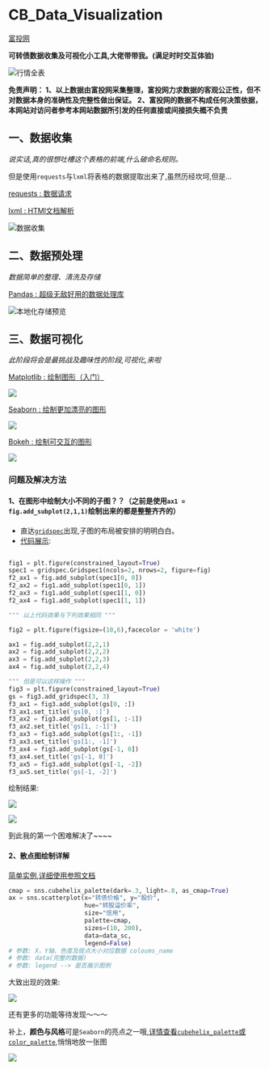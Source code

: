 # CB_Data_Visualization

[富投网](http://www.richvest.com/index.php?m=cb&amp;a=cb_all) 

**可转债数据收集及可视化小工具,大佬带带我。(满足时时交互体验)**

![行情全表](https://i.loli.net/2019/10/05/Gw2O61mvfnlpryW.png)

**免责声明： 1、以上数据由富投网采集整理，富投网力求数据的客观公正性，但不对数据本身的准确性及完整性做出保证。 2、富投网的数据不构成任何决策依据，本网站对访问者参考本网站数据所引发的任何直接或间接损失概不负责**

## 一、数据收集

*说实话,真的很想吐槽这个表格的前端,什么破命名规则。*

但是使用`requests`与`lxml`将表格的数据提取出来了,虽然历经坎坷,但是...

[requests : 数据请求 ](https://github.com/psf/requests)  

[lxml : HTMl文档解析 ](https://github.com/lxml/lxml)


![数据收集](https://i.loli.net/2019/10/05/gXAO6lnK3QcIaxb.png)


## 二、数据预处理

*数据简单的整理、清洗及存储*



[Pandas : 超级无敌好用的数据处理库 ](https://pandas.pydata.org/pandas-docs/stable/genindex.html)

![本地化存储预览](https://i.loli.net/2019/10/06/dxusvfkUliX9RtV.png)



## 三、数据可视化

*此阶段将会是最挑战及趣味性的阶段,可视化,来啦*



[Matplotlib : 绘制图形（入门）](https://matplotlib.org/gallery/index.html)

![](https://matplotlib.org/_images/sphx_glr_csd_demo_001.png)

[Seaborn : 绘制更加漂亮的图形 ](http://seaborn.pydata.org/)

![](http://seaborn.pydata.org/_images/introduction_29_0.png)

[Bokeh : 绘制可交互的图形 ](https://bokeh.pydata.org/en/latest/)


![](https://nbviewer.jupyter.org/github/bokeh/bokeh-notebooks/blob/master/images/bokeh-header.png)


### 问题及解决方法

#### 1、在图形中绘制大小不同的子图？？（之前是使用`ax1 = fig.add_subplot(2,1,1)`绘制出来的都是整整齐齐的）

* 直达[`gridspec`](https://matplotlib.org/tutorials/intermediate/gridspec1.html)出现,子图的布局被安排的明明白白。
* [代码展示](https://matplotlib.org/tutorials/intermediate/gridspec1.html):
```python

fig1 = plt.figure(constrained_layout=True)
spec1 = gridspec.Gridspec1(ncols=2, nrows=2, figure=fig)
f2_ax1 = fig.add_subplot(spec1[0, 0])
f2_ax2 = fig1.add_subplot(spec1[0, 1])
f2_ax3 = fig1.add_subplot(spec1[1, 0])
f2_ax4 = fig1.add_subplot(spec1[1, 1])

""" 以上代码效果与下列效果相同 """

fig2 = plt.figure(figsize=(10,6),facecolor = 'white')

ax1 = fig.add_subplot(2,2,1)
ax2 = fig.add_subplot(2,2,2)
ax3 = fig.add_subplot(2,2,3)
ax4 = fig.add_subplot(2,2,4)

""" 但是可以这样操作 """
fig3 = plt.figure(constrained_layout=True)
gs = fig3.add_gridspec(3, 3)
f3_ax1 = fig3.add_subplot(gs[0, :])
f3_ax1.set_title('gs[0, :]')
f3_ax2 = fig3.add_subplot(gs[1, :-1])
f3_ax2.set_title('gs[1, :-1]')
f3_ax3 = fig3.add_subplot(gs[1:, -1])
f3_ax3.set_title('gs[1:, -1]')
f3_ax4 = fig3.add_subplot(gs[-1, 0])
f3_ax4.set_title('gs[-1, 0]')
f3_ax5 = fig3.add_subplot(gs[-1, -2])
f3_ax5.set_title('gs[-1, -2]')
```
绘制结果:

![](https://matplotlib.org/_images/sphx_glr_gridspec_002.png)

![](https://matplotlib.org/_images/sphx_glr_gridspec_003.png)

到此我的第一个困难解决了~~~~

#### 2、散点图绘制详解

[简单实例,详细使用参照文档](http://seaborn.pydata.org/generated/seaborn.scatterplot.html?highlight=scatterplot#seaborn.scatterplot)

```python
cmap = sns.cubehelix_palette(dark=.3, light=.8, as_cmap=True)
ax = sns.scatterplot(x="转债价格", y="股价",
                     hue="转股溢价率",
                     size="信用",
                     palette=cmap, 
                     sizes=(10, 200),
                     data=data_sc,
                     legend=False)
# 参数: X，Y轴、色度及斑点大小对应数据 coloums_name 
# 参数: data(完整的数据)
# 参数: legend --> 是否展示图例

```
大致出现的效果:

![](http://seaborn.pydata.org/_images/seaborn-scatterplot-7.png)


还有更多的功能等待发现～～～

补上，**颜色与风格**可是`Seaborn`的亮点之一哦,[详情查看`cubehelix_palette`或`color_palette`](http://seaborn.pydata.org/generated/seaborn.cubehelix_palette.html?highlight=cubehelix_palette),悄悄地放一张图

![](http://seaborn.pydata.org/_images/seaborn-cubehelix_palette-5.png)


